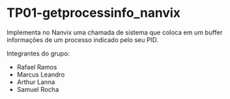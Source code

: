 # TP01-getprocessinfo_nanvix
Implementa no Nanvix uma chamada de sistema que coloca em um buffer informações de um processo indicado pelo seu PID.

Integrantes do grupo:

* Rafael Ramos 
* Marcus Leandro
* Arthur Lanna
* Samuel Rocha
